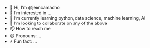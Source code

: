- 👋 Hi, I’m @jenncamacho
- 👀 I’m interested in ...
- 🌱 I’m currently learning python, data science, machine learning, AI
- 💞️ I’m looking to collaborate on any of the above
- 📫 How to reach me 
- 😄 Pronouns: ...
- ⚡ Fun fact: ...

<!---
jenncamacho/jenncamacho is a ✨ special ✨ repository because its `README.md` (this file) appears on your GitHub profile.
You can click the Preview link to take a look at your changes.
--->
